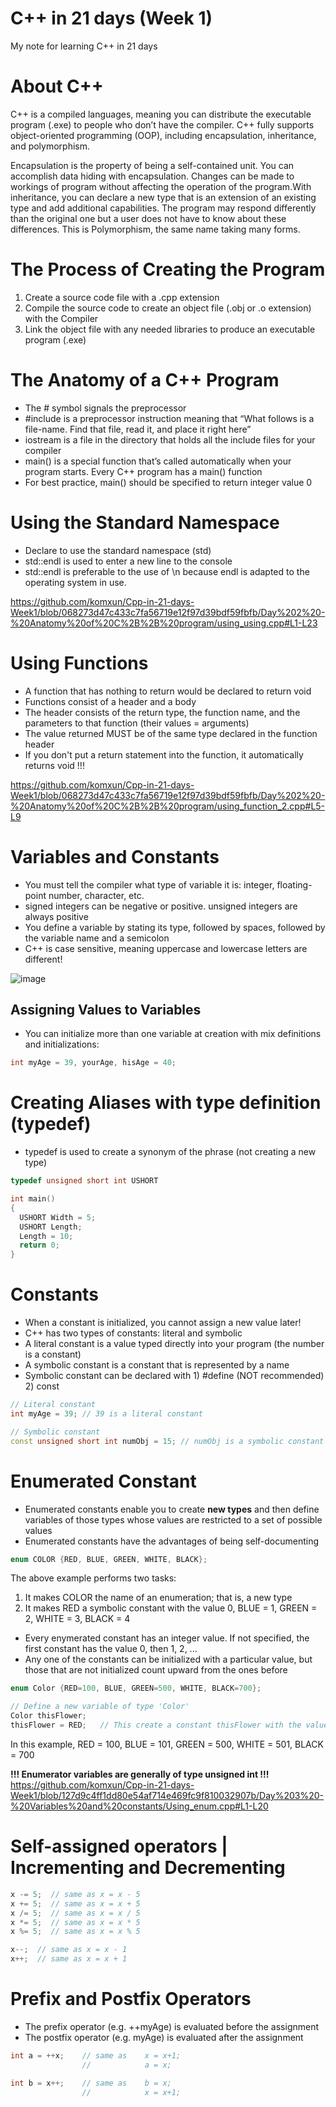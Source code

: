 # C++ in 21 days (Week 1)
My note for learning C++ in 21 days

# About C++
C++ is a compiled languages, meaning you can distribute the executable program (.exe) to people who don’t have the compiler. C++ fully supports object-oriented programming (OOP), including encapsulation, inheritance, and polymorphism.

Encapsulation is the property of being a self-contained unit. You can accomplish data hiding with encapsulation. Changes can be made to workings of program without affecting the operation of the program.With inheritance, you can declare a new type that is an extension of an existing type and add additional capabilities. The program may respond differently than the original one but a user does not have to know about these differences. This is Polymorphism, the same name taking many forms.

# The Process of Creating the Program
1.	Create a source code file with a .cpp extension
2.	Compile the source code to create an object file (.obj or .o extension) with the Compiler
3.	Link the object file with any needed libraries to produce an executable program (.exe)

# The Anatomy of a C++ Program
- The # symbol signals the preprocessor 
- #include is a preprocessor instruction meaning that “What follows is a file-name. Find that file, read it, and place it right here”
- iostream is a file in the directory that holds all the include files for your compiler
- main() is a special function that’s called automatically when your program starts. Every C++ program has a main() function
- For best practice, main() should be specified to return integer value 0

# Using the Standard Namespace
- Declare to use the standard namespace (std)
- std::endl  is used to enter a new line to the console
- std::endl is preferable to the use of \n because endl is adapted to the operating system in use. 

https://github.com/komxun/Cpp-in-21-days-Week1/blob/068273d47c433c7fa56719e12f97d39bdf59fbfb/Day%202%20-%20Anatomy%20of%20C%2B%2B%20program/using_using.cpp#L1-L23

# Using Functions
- A function that has nothing to return would be declared to return void
- Functions consist of a header and a body
- The header consists of the return type, the function name, and the parameters to that function (their values = arguments)
- The value returned MUST be of the same type declared in the function header
- If you don't put a return statement into the function, it automatically returns void !!!

https://github.com/komxun/Cpp-in-21-days-Week1/blob/068273d47c433c7fa56719e12f97d39bdf59fbfb/Day%202%20-%20Anatomy%20of%20C%2B%2B%20program/using_function_2.cpp#L5-L9

# Variables and Constants
- You must tell the compiler what type of variable it is: integer, floating-point number, character, etc.
- signed integers can be negative or positive. unsigned integers are always positive
- You define a variable by stating its type, followed by spaces, followed by the variable name and a semicolon
- C++ is case sensitive, meaning uppercase and lowercase letters are different!

![image](https://github.com/komxun/Cpp-in-21-days-Week1/assets/133139057/c46ff1c7-5457-476a-b2a5-0821f88ac91c)

## Assigning Values to Variables
- You can initialize more than one variable at creation with mix definitions and initializations:
```c++
int myAge = 39, yourAge, hisAge = 40;
```

# Creating Aliases with type definition (typedef)
- typedef is used to create a synonym of the phrase (not creating a new type)
```c++
typedef unsigned short int USHORT

int main()
{
  USHORT Width = 5;
  USHORT Length;
  Length = 10;
  return 0;
}
```
# Constants
- When a constant is initialized, you cannot assign a new value later!
- C++ has two types of constants: literal and symbolic
- A literal constant is a value typed directly into your program (the number is a constant)
- A symbolic constant is a constant that is represented by a name
- Symbolic constant can be declared with 1) #define (NOT recommended) 2) const

```c++
// Literal constant
int myAge = 39; // 39 is a literal constant

// Symbolic constant
const unsigned short int numObj = 15; // numObj is a symbolic constant
```

# Enumerated Constant
- Enumerated constants enable you to create **new types** and then define variables of those types whose values are restricted to a set of possible values
- Enumerated constants have the advantages of being self-documenting
```c++
enum COLOR {RED, BLUE, GREEN, WHITE, BLACK};
```
The above example performs two tasks:
1. It makes COLOR the name of an enumeration; that is, a new type
2. It makes RED a symbolic constant with the value 0, BLUE = 1, GREEN = 2, WHITE = 3, BLACK = 4

- Every enymerated constant has an integer value. If not specified, the first constant has the value 0, then 1, 2, ...
- Any one of the constants can be initialized with a particular value, but those that are not initialized count upward from the ones before
``` cpp
enum Color {RED=100, BLUE, GREEN=500, WHITE, BLACK=700};

// Define a new variable of type 'Color'
Color thisFlower;
thisFlower = RED;   // This create a constant thisFlower with the value 100
```
In this example, RED = 100, BLUE = 101, GREEN = 500, WHITE = 501, BLACK = 700 

**!!! Enumerator variables are generally of type unsigned int !!!**
https://github.com/komxun/Cpp-in-21-days-Week1/blob/127d9c4ff1dd80e54af714e469fc9f810032907b/Day%203%20-%20Variables%20and%20constants/Using_enum.cpp#L1-L20

# Self-assigned operators | Incrementing and Decrementing 
```cpp
x -= 5;  // same as x = x - 5
x += 5;  // same as x = x + 5
x /= 5;  // same as x = x / 5
x *= 5;  // same as x = x * 5
x %= 5;  // same as x = x % 5

x--;  // same as x = x - 1
x++;  // same as x = x + 1
```

# Prefix and Postfix Operators
- The prefix operator (e.g. ++myAge) is evaluated before the assignment
- The postfix operator (e.g. myAge) is evaluated after the assignment
```cpp
int a = ++x;    // same as    x = x+1;
                //            a = x;

int b = x++;    // same as    b = x;
                //            x = x+1;
```



